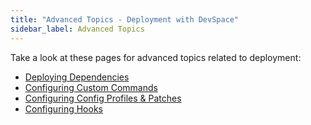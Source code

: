 ```yaml
---
title: "Advanced Topics - Deployment with DevSpace"
sidebar_label: Advanced Topics
---
```


Take a look at these pages for advanced topics related to deployment:
- [Deploying Dependencies](/docs/cli/deployment/advanced/dependencies)
- [Configuring Custom Commands](/docs/cli/configuration/custom-commands)
- [Configuring Config Profiles & Patches](/docs/cli/configuration/profiles-patches)
- [Configuring Hooks](/docs/cli/configuration/hooks)
